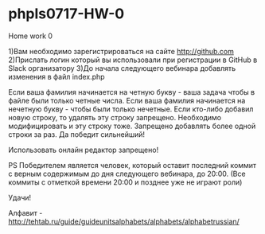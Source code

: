 # phpls0717-HW-0
Home work 0

1)Вам необходимо зарегистрироваться на сайте http://github.com
2)Прислать логин который вы использовали при регистрации в GitHub в Slack организатору
3)До начала следующего вебинара добавлять изменения в файл index.php

Если ваша фамилия начинается на четную букву - ваша задача чтобы в файле были только четные числа. Если ваша фамилия начинается на нечетную букву - чтобы были только нечетные.
Если кто-либо добавил новую строку, то удалять эту строку запрещено. Необходимо модифицировать и эту строку тоже. Запрещено добавлять более одной строки за раз.
Да победит сильнейший!

Использовать онлайн редактор запрещено!

PS Победителем является человек, который оставит последний коммит с верным содержимым до дня следующего вебинара, до 20:00. (Все коммиты с отметкой времени 20:00 и позднее уже не играют роли)

Удачи!

Алфавит - http://tehtab.ru/guide/guideunitsalphabets/alphabets/alphabetrussian/ 
